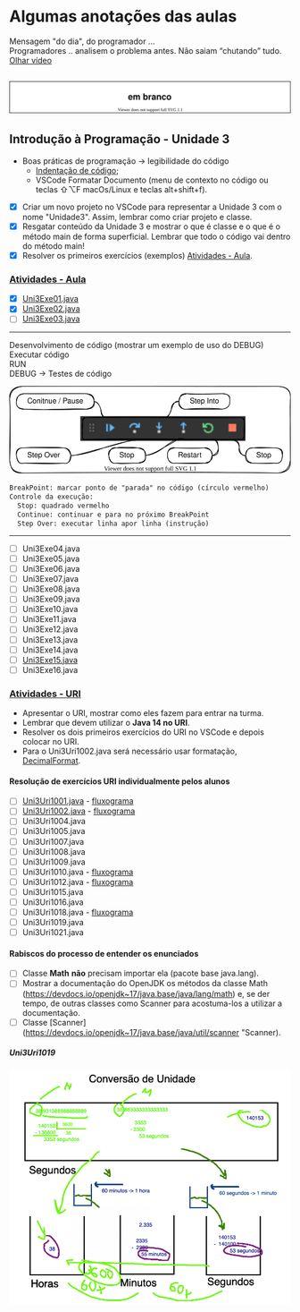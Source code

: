 <!--  FIXME:
### [Aula_07](Unidade3/aula.md#Aula_07 "	07-03-2022	segunda	")	07-03-2022	segunda
### [Aula_08](Unidade3/aula.md#Aula_08 "	09-03-2022	quarta		09-03-2022	quarta
### [Aula_09](Unidade3/aula.md#Aula_09 "	09-03-2022	quarta	")	09-03-2022	quarta
### [Aula_10](Unidade3/aula.md#Aula_10 "	14-03-2022	segunda	")	14-03-2022	segunda
### [Aula_11](Unidade3/aula.md#Aula_11 "	16-03-2022	quarta		16-03-2022	quarta
### [Aula_12](Unidade3/aula.md#Aula_12 "	16-03-2022	quarta	")	16-03-2022	quarta
-->

# Algumas anotações das aulas

Mensagem "do dia", do programador ...  
    Programadores .. analisem o problema antes.  Não saiam “chutando” tudo.  
    [Olhar vídeo](imgs/programador.mp4 "Olhar vídeo")  

## ![Rabiscos](aula.drawio.svg)

## Introdução à Programação - Unidade 3

- Boas práticas de programação -> legibilidade do código  
  - [Indentação de código](<https://pt.wikipedia.org/wiki/Indentação> "Indentação de código");  
  - VSCode Formatar Documento (menu de contexto no código ou teclas ⇧⌥F macOs/Linux e teclas alt+shift+f).  
- [x] Criar um novo projeto no VSCode para representar a Unidade 3 com o nome "Unidade3". Assim, lembrar como criar projeto e classe.  
- [x] Resgatar conteúdo da Unidade 3 e mostrar o que é classe e o que é o método main de forma superficial. Lembrar que todo o código vai dentro do método main!  
- [x] Resolver os primeiros exercícios (exemplos) [Atividades - Aula](atividadeAula.md "Atividades - Aula").  

<!-- TODO: 
comentar de saber quais imports devem ser usados.
Evitar algo do tipo: import java.util.* ; .. melhor import java.util.Scanner;
Pode usar View / Command Palette / >Organize Imports .. mas saber decidir qual usar
-->

### [Atividades - Aula](atividadeAula.md "Atividades - Aula")  

- [x] [Uni3Exe01.java](src/Uni3Exe01.java "Uni3Exe01.java") <!-- prof. completo -->  
- [x] [Uni3Exe02.java](src/Uni3Exe02.java "Uni3Exe02.java") <!-- prof. algoritmo 5 min. -->  
- [ ] [Uni3Exe03.java](src/Uni3Exe03.java "Uni3Exe03.java") <!-- 10 min. -->  

----
Desenvolvimento de código (mostrar um exemplo de uso do DEBUG)  
  Executar código  
    RUN  
    DEBUG -> Testes de código  

  ![Debug](imgs/debug.drawio.svg "Debug")  

    BreakPoint: marcar ponto de "parada" no código (círculo vermelho)  
    Controle da execução:  
      Stop: quadrado vermelho  
      Continue: continuar e para no próximo BreakPoint  
      Step Over: executar linha apor linha (instrução)  

<!-- para saber mais, avançado: <https://code.visualstudio.com/docs/java/java-debugging> -->
----

- [ ] Uni3Exe04.java  
- [ ] Uni3Exe05.java  
- [ ] Uni3Exe06.java
- [ ] Uni3Exe07.java  
- [ ] Uni3Exe08.java  
- [ ] Uni3Exe09.java  
- [ ] Uni3Exe10.java  <!-- prof. só o algoritmo -->  
- [ ] Uni3Exe11.java  
- [ ] Uni3Exe12.java  
- [ ] Uni3Exe13.java  
- [ ] Uni3Exe14.java  
- [ ] [Uni3Exe15.java](src/Uni3Exe15.java "Uni3Exe15.java") <!-- 15 min. -->  
- [ ] Uni3Exe16.java  

### [Atividades - URI](atividadeUri.md "Atividades - URI")

- Apresentar o URI, mostrar como eles fazem para entrar na turma.  
- Lembrar que devem utilizar o **Java 14 no URI**.  
- Resolver os dois primeiros exercícios do URI no VSCode e depois colocar no URI.  
- Para o Uni3Uri1002.java será necessário usar formatação, [DecimalFormat](/Exemplos/src/ExemploDecimalFormat.java "DecimalFormat").  

#### Resolução de exercícios URI individualmente pelos alunos  

- [ ] [Uni3Uri1001.java](src/Uni3Uri1001.java "Uni3Uri1001.java") - [fluxograma](fluxogramas/Uni3Uri1001.svg "fluxograma") <!-- prof. completo -->  
- [ ] [Uni3Uri1002.java](src/Uni3Uri1002.java "Uni3Uri1002.java") - [fluxograma](fluxogramas/Uni3Uri1002.svg "fluxograma") <!-- prof. algoritmo 10 min. -->  
- [ ] Uni3Uri1004.java  
- [ ] Uni3Uri1005.java  
- [ ] Uni3Uri1007.java  
- [ ] Uni3Uri1008.java  
- [ ] Uni3Uri1009.java  
- [ ] Uni3Uri1010.java - [fluxograma](fluxogramas/Uni3Uri1010.svg "fluxograma")  
- [ ] Uni3Uri1012.java - [fluxograma](fluxogramas/Uni3Uri1012.svg "fluxograma")  
- [ ] Uni3Uri1015.java  
- [ ] Uni3Uri1016.java  
- [ ] Uni3Uri1018.java - [fluxograma](fluxogramas/Uni3Uri1018.svg "fluxograma")  
- [ ] Uni3Uri1019.java  
- [ ] Uni3Uri1021.java  

#### Rabiscos do processo de entender os enunciados

- [ ] Classe **Math**  **não** precisam importar ela (pacote base java.lang).  
- [ ] Mostrar a documentação do OpenJDK os métodos da classe Math (<https://devdocs.io/openjdk~17/java.base/java/lang/math>) e, se der tempo, de outras classes como Scanner para acostuma-los a utilizar a documentação.  
- [ ] Classe [Scanner](<https://devdocs.io/openjdk~17/java.base/java/util/scanner> "Scanner).  

##### Uni3Uri1019

![Rabiscos do problema URI 1019](imgs/Uni3Uri1019.png "Rabiscos do problema URI 1019")  
